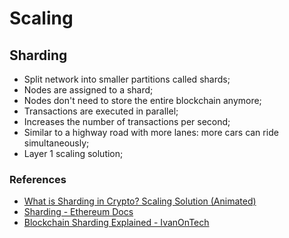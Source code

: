 # Scaling

## Sharding

- Split network into smaller partitions called shards;
- Nodes are assigned to a shard;
- Nodes don't need to store the entire blockchain anymore;
- Transactions are executed in parallel;
- Increases the number of transactions per second;
- Similar to a highway road with more lanes: more cars can ride simultaneously;
- Layer 1 scaling solution;

### References

- [What is Sharding in Crypto? Scaling Solution (Animated)](https://www.youtube.com/watch?v=SZpjvWMfgDA)
- [Sharding - Ethereum Docs](https://ethereum.org/en/developers/docs/scaling/#sharding)
- [Blockchain Sharding Explained - IvanOnTech](https://academy.moralis.io/blog/blockchain-sharding-explained)
